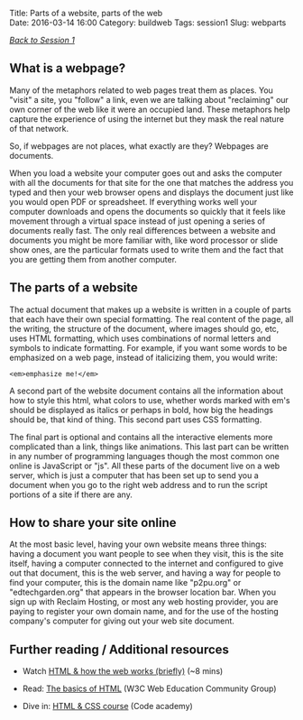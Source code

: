 Title: Parts of a website, parts of the web           
Date: 2016-03-14 16:00
Category: buildweb
Tags: session1
Slug: webparts

*[Back to Session 1](./session1.html)*

## What is a webpage?

Many of the metaphors related to web pages treat them as places. You "visit" a site, you "follow" a link, even we are talking about "reclaiming" our own corner of the web like it were an occupied land. These metaphors help capture the experience of using the internet but they mask the real nature of that network. 

So, if webpages are not places, what exactly are they? Webpages are documents. 

When you load a website your computer goes out and asks the computer with all the documents for that site for the one that matches the address you typed and then your web browser opens and displays the document just like you would open PDF or spreadsheet. If everything works well your computer downloads and opens the documents so quickly that it feels like movement through a virtual space instead of just opening a series of documents really fast. The only real differences between a website and documents you might be more familiar with, like word processor or slide show ones, are the particular formats used to write them and the fact that you are getting them from another computer. 

## The parts of a website 

The actual document that makes up a website is written in a couple of parts that each have their own special formatting. The real content of the page, all the writing, the structure of the document, where images should go, etc, uses HTML formatting, which uses combinations of normal letters and symbols to indicate formatting. For example, if you want some words to be emphasized on a web page, instead of italicizing them, you would write: 

~~~
<em>emphasize me!</em>
~~~

A second part of the website document contains all the information about how to style this html, what colors to use, whether words marked with em's should be displayed as italics or perhaps in bold, how big the headings should be, that kind of thing. This second part uses CSS formatting. 

The final part is optional and contains all the interactive elements more complicated than a link, things like animations. This last part can be written in any number of programming languages though the most common one online is JavaScript or "js". All these parts of the document live on a web server, which is just a computer that has been set up to send you a document when you go to the right web address and to run the script portions of a site if there are any. 

## How to share your site online

At the most basic level, having your own website means three things: having a document you want people to see when they visit, this is the site itself, having a computer connected to the internet and configured to give out that document, this is the web server, and having a way for people to find your computer, this is the domain name like "p2pu.org" or "edtechgarden.org" that appears in the browser location bar. When you sign up with Reclaim Hosting, or most any web hosting provider, you are paying to register your own domain name, and for the use of the hosting company's computer for giving out your web site document. 

## Further reading / Additional resources

* Watch [HTML &amp; how the web works (briefly)][1] (~8 mins)
* Read: [The basics of HTML][2] (W3C Web Education Community Group)
* Dive in: [HTML &amp; CSS course][3] (Code academy)


  [1]: https://www.youtube.com/watch?v=78TDg6_g3cM&amp;feature=youtu.be
  [2]: https://www.w3.org/community/webed/wiki/The_basics_of_HTML
  [3]: https://www.codecademy.com/learn/web
